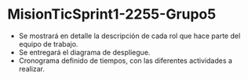 # MisionTicSprint1-2255-Grupo5

- Se mostrará en detalle la descripción de cada rol que hace parte del equipo de trabajo.
- Se entregará el diagrama de despliegue.
- Cronograma definido de tiempos, con las diferentes actividades a realizar.
